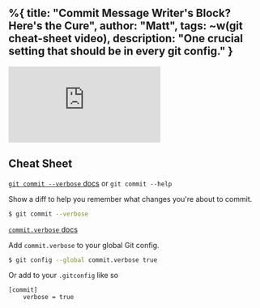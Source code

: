 %{
  title: "Commit Message Writer's Block? Here's the Cure",
  author: "Matt",
  tags: ~w(git cheat-sheet video),
  description: "One crucial setting that should be in every git config."
}
---
<iframe
    class="embedded-yt"
    src="https://www.youtube.com/embed/cxapgvGkOJY?rel=0"
    title="YouTube video player"
    frameborder="0"
    allow="accelerometer; autoplay; clipboard-write; encrypted-media; gyroscope; picture-in-picture; web-share"
    referrerpolicy="strict-origin-when-cross-origin"
    allowfullscreen
>
</iframe>

## Cheat Sheet

[`git commit --verbose` docs](https://git-scm.com/docs/git-commit#Documentation/git-commit.txt---verbose) or `git commit --help`

Show a diff to help you remember what changes you're about to commit.
```bash
$ git commit --verbose
```

[`commit.verbose` docs](https://git-scm.com/docs/git-config#Documentation/git-config.txt-commitverbose)

Add `commit.verbose` to your global Git config.
```bash
$ git config --global commit.verbose true
```

Or add to your `.gitconfig` like so
```
[commit]
    verbose = true
```
